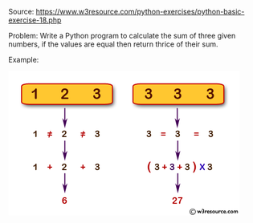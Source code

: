 Source: https://www.w3resource.com/python-exercises/python-basic-exercise-18.php

Problem: Write a Python program to calculate the sum of three given numbers, if the values are equal then return thrice of their sum.

Example: 

![](2022-07-25-22-21-06.png)